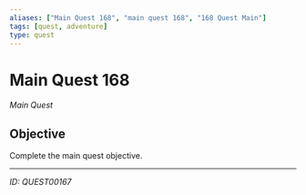 ```yaml
---
aliases: ["Main Quest 168", "main quest 168", "168 Quest Main"]
tags: [quest, adventure]
type: quest
---
```


# Main Quest 168

*Main Quest*

## Objective
Complete the main quest objective.

---
*ID: QUEST00167*